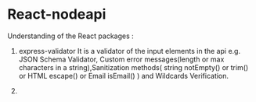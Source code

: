 # React-nodeapi


Understanding of the React packages :

1. express-validator 
It is a validator of the input elements in the api e.g. JSON Schema Validator, Custom error messages(length or max characters in a string),Sanitization methods( string notEmpty() or trim() or HTML escape() or Email isEmail() ) and Wildcards Verification.

2.

